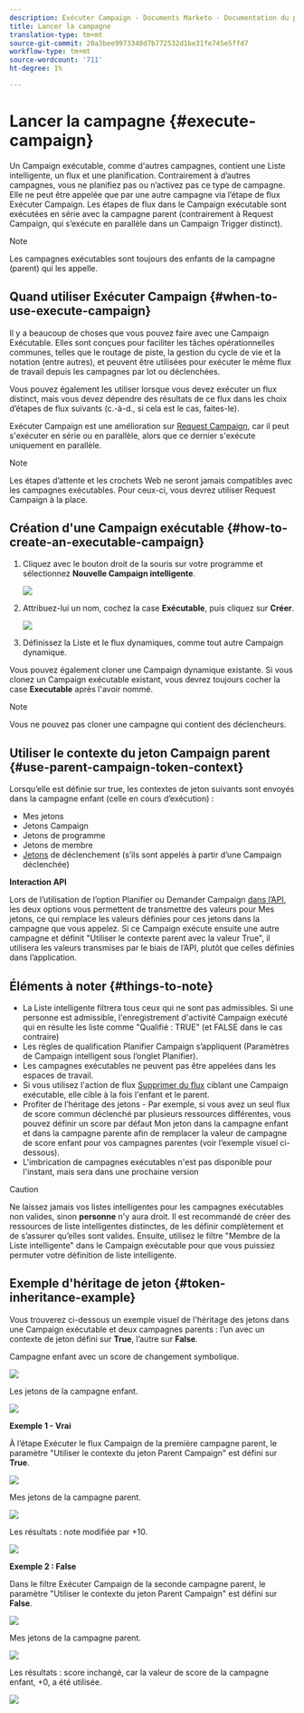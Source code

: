 ```yaml
---
description: Exécuter Campaign - Documents Marketo - Documentation du produit
title: Lancer la campagne
translation-type: tm+mt
source-git-commit: 20a3bee9973340d7b772532d1be31fe745e5ffd7
workflow-type: tm+mt
source-wordcount: '711'
ht-degree: 1%

---
```


# Lancer la campagne {#execute-campaign}

Un Campaign exécutable, comme d&#39;autres campagnes, contient une Liste intelligente, un flux et une planification. Contrairement à d’autres campagnes, vous ne planifiez pas ou n’activez pas ce type de campagne. Elle ne peut être appelée que par une autre campagne via l’étape de flux Exécuter Campaign. Les étapes de flux dans le Campaign exécutable sont exécutées en série avec la campagne parent (contrairement à Request Campaign, qui s’exécute en parallèle dans un Campaign Trigger distinct).

>[!NOTE]
>
>Les campagnes exécutables sont toujours des enfants de la campagne (parent) qui les appelle.

## Quand utiliser Exécuter Campaign {#when-to-use-execute-campaign}

Il y a beaucoup de choses que vous pouvez faire avec une Campaign Exécutable. Elles sont conçues pour faciliter les tâches opérationnelles communes, telles que le routage de piste, la gestion du cycle de vie et la notation (entre autres), et peuvent être utilisées pour exécuter le même flux de travail depuis les campagnes par lot ou déclenchées.

Vous pouvez également les utiliser lorsque vous devez exécuter un flux distinct, mais vous devez dépendre des résultats de ce flux dans les choix d’étapes de flux suivants (c.-à-d., si cela est le cas, faites-le).

Exécuter Campaign est une amélioration sur [Request Campaign](/help/marketo/product-docs/core-marketo-concepts/smart-campaigns/flow-actions/request-campaign.md), car il peut s&#39;exécuter en série ou en parallèle, alors que ce dernier s&#39;exécute uniquement en parallèle.

>[!NOTE]
>
>Les étapes d’attente et les crochets Web ne seront jamais compatibles avec les campagnes exécutables. Pour ceux-ci, vous devrez utiliser Request Campaign à la place.

## Création d&#39;une Campaign exécutable {#how-to-create-an-executable-campaign}

1. Cliquez avec le bouton droit de la souris sur votre programme et sélectionnez **Nouvelle Campaign intelligente**.

   ![](assets/execute-campaign-1.png)

1. Attribuez-lui un nom, cochez la case **Exécutable**, puis cliquez sur **Créer**.

   ![](assets/execute-campaign-2.png)

1. Définissez la Liste et le flux dynamiques, comme tout autre Campaign dynamique.

Vous pouvez également cloner une Campaign dynamique existante. Si vous clonez un Campaign exécutable existant, vous devrez toujours cocher la case **Executable** après l&#39;avoir nommé.

>[!NOTE]
>
>Vous ne pouvez pas cloner une campagne qui contient des déclencheurs.

## Utiliser le contexte du jeton Campaign parent {#use-parent-campaign-token-context}

Lorsqu’elle est définie sur true, les contextes de jeton suivants sont envoyés dans la campagne enfant (celle en cours d’exécution) :

* Mes jetons
* Jetons Campaign
* Jetons de programme
* Jetons de membre
* [Jetons](/help/marketo/product-docs/marketo-sales-insight/msi-for-salesforce/features/tabs-in-the-msi-panel/interesting-moments/trigger-tokens-for-interesting-moments.md)  de déclenchement (s’ils sont appelés à partir d’une Campaign déclenchée)

**Interaction API**

Lors de l’utilisation de l’option Planifier ou Demander Campaign [dans l’API](https://developers.marketo.com/rest-api/assets/smart-campaigns/#batch), les deux options vous permettent de transmettre des valeurs pour Mes jetons, ce qui remplace les valeurs définies pour ces jetons dans la campagne que vous appelez. Si ce Campaign exécute ensuite une autre campagne et définit &quot;Utiliser le contexte parent avec la valeur True&quot;, il utilisera les valeurs transmises par le biais de l’API, plutôt que celles définies dans l’application.

## Éléments à noter {#things-to-note}

* La Liste intelligente filtrera tous ceux qui ne sont pas admissibles. Si une personne est admissible, l&#39;enregistrement d&#39;activité Campaign exécuté qui en résulte les liste comme &quot;Qualifié : TRUE&quot; (et FALSE dans le cas contraire)
* Les règles de qualification Planifier Campaign s’appliquent (Paramètres de Campaign intelligent sous l’onglet Planifier).
* Les campagnes exécutables ne peuvent pas être appelées dans les espaces de travail.
* Si vous utilisez l&#39;action de flux [Supprimer du flux](/help/marketo/product-docs/core-marketo-concepts/smart-campaigns/flow-actions/remove-from-flow.md) ciblant une Campaign exécutable, elle cible à la fois l&#39;enfant et le parent.
* Profiter de l’héritage des jetons - Par exemple, si vous avez un seul flux de score commun déclenché par plusieurs ressources différentes, vous pouvez définir un score par défaut Mon jeton dans la campagne enfant et dans la campagne parente afin de remplacer la valeur de campagne de score enfant pour vos campagnes parentes (voir l’exemple visuel ci-dessous).
* L&#39;imbrication de campagnes exécutables n&#39;est pas disponible pour l&#39;instant, mais sera dans une prochaine version

>[!CAUTION]
>
>Ne laissez jamais vos listes intelligentes pour les campagnes exécutables non valides, sinon **personne** n&#39;y aura droit. Il est recommandé de créer des ressources de liste intelligentes distinctes, de les définir complètement et de s’assurer qu’elles sont valides. Ensuite, utilisez le filtre &quot;Membre de la Liste intelligente&quot; dans le Campaign exécutable pour que vous puissiez permuter votre définition de liste intelligente.

## Exemple d&#39;héritage de jeton {#token-inheritance-example}

Vous trouverez ci-dessous un exemple visuel de l&#39;héritage des jetons dans une Campaign exécutable et deux campagnes parents : l’un avec un contexte de jeton défini sur **True**, l’autre sur **False**.

Campagne enfant avec un score de changement symbolique.

![](assets/execute-campaign-3.png)

Les jetons de la campagne enfant.

![](assets/execute-campaign-4.png)

**Exemple 1 - Vrai**

À l’étape Exécuter le flux Campaign de la première campagne parent, le paramètre &quot;Utiliser le contexte du jeton Parent Campaign&quot; est défini sur **True**.

![](assets/execute-campaign-5.png)

Mes jetons de la campagne parent.

![](assets/execute-campaign-6.png)

Les résultats : note modifiée par +10.

![](assets/execute-campaign-7.png)

**Exemple 2 : False**

Dans le filtre Exécuter Campaign de la seconde campagne parent, le paramètre &quot;Utiliser le contexte du jeton Parent Campaign&quot; est défini sur **False**.

![](assets/execute-campaign-8.png)

Mes jetons de la campagne parent.

![](assets/execute-campaign-9.png)

Les résultats : score inchangé, car la valeur de score de la campagne enfant, +0, a été utilisée.

![](assets/execute-campaign-10.png)
